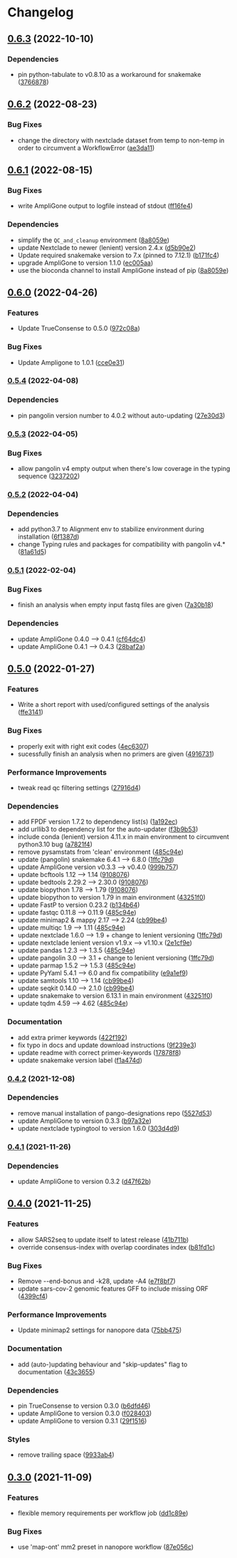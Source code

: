 # Changelog

## [0.6.3](https://github.com/RIVM-bioinformatics/SARS2seq/compare/v0.6.2...v0.6.3) (2022-10-10)


### Dependencies

* pin python-tabulate to v0.8.10 as a workaround for snakemake ([3766878](https://github.com/RIVM-bioinformatics/SARS2seq/commit/3766878de489da3d78021392e5b61fd8879322d0))

## [0.6.2](https://github.com/RIVM-bioinformatics/SARS2seq/compare/v0.6.1...v0.6.2) (2022-08-23)


### Bug Fixes

* change the directory with nextclade dataset from temp to non-temp in order to circumvent a WorkflowError ([ae3da11](https://github.com/RIVM-bioinformatics/SARS2seq/commit/ae3da1169da76358a156e7e9befa5790f2261d35))

## [0.6.1](https://github.com/RIVM-bioinformatics/SARS2seq/compare/v0.6.0...v0.6.1) (2022-08-15)


### Bug Fixes

* write AmpliGone output to logfile instead of stdout ([ff16fe4](https://github.com/RIVM-bioinformatics/SARS2seq/commit/ff16fe4f6436e56d31410bac45ad13b4d6fefef3))


### Dependencies

* simplify the `QC_and_cleanup` environment ([8a8059e](https://github.com/RIVM-bioinformatics/SARS2seq/commit/8a8059ee2131988bb6432bb5fa4dbe5d823d239e))
* update Nextclade to newer (lenient) version 2.4.x ([d5b90e2](https://github.com/RIVM-bioinformatics/SARS2seq/commit/d5b90e2d452f3999417fb655746f6768326e432a))
* Update required snakemake version to 7.x (pinned to 7.12.1) ([b171fc4](https://github.com/RIVM-bioinformatics/SARS2seq/commit/b171fc4c9dcc4882bb4e827ac73fd4b5c682389f))
* upgrade AmpliGone to version 1.1.0 ([ec005aa](https://github.com/RIVM-bioinformatics/SARS2seq/commit/ec005aa58f3d1a98ec45ed7f4ab669f27ef1a055))
* use the bioconda channel to install AmpliGone instead of pip ([8a8059e](https://github.com/RIVM-bioinformatics/SARS2seq/commit/8a8059ee2131988bb6432bb5fa4dbe5d823d239e))

## [0.6.0](https://www.github.com/RIVM-bioinformatics/SARS2seq/compare/v0.5.4...v0.6.0) (2022-04-26)


### Features

* Update TrueConsense to 0.5.0 ([972c08a](https://www.github.com/RIVM-bioinformatics/SARS2seq/commit/972c08a3fd88e8ade9c6095ec84b3645306dcf05))


### Bug Fixes

* Update Ampligone to 1.0.1 ([cce0e31](https://www.github.com/RIVM-bioinformatics/SARS2seq/commit/cce0e31fa8b5a82a368936c526d2935d58620af6))

### [0.5.4](https://www.github.com/RIVM-bioinformatics/SARS2seq/compare/v0.5.3...v0.5.4) (2022-04-08)


### Dependencies

* pin pangolin version number to 4.0.2 without auto-updating ([27e30d3](https://www.github.com/RIVM-bioinformatics/SARS2seq/commit/27e30d34940d852993f616b04feae231751bf607))

### [0.5.3](https://www.github.com/RIVM-bioinformatics/SARS2seq/compare/v0.5.2...v0.5.3) (2022-04-05)


### Bug Fixes

* allow pangolin v4 empty output when there's low coverage in the typing sequence ([3237202](https://www.github.com/RIVM-bioinformatics/SARS2seq/commit/32372022b5f35a1d4332d4ad72eabc258b5ec2ea))

### [0.5.2](https://www.github.com/RIVM-bioinformatics/SARS2seq/compare/v0.5.1...v0.5.2) (2022-04-04)


### Dependencies

* add python3.7 to Alignment env to stabilize environment during installation ([6f1387d](https://www.github.com/RIVM-bioinformatics/SARS2seq/commit/6f1387d9a10dbbcffe9dc664b7c160187288136b))
* change Typing rules and packages for compatibility with pangolin v4.* ([81a61d5](https://www.github.com/RIVM-bioinformatics/SARS2seq/commit/81a61d55ea320c516aaf1d6972638b22af8b3321))

### [0.5.1](https://www.github.com/RIVM-bioinformatics/SARS2seq/compare/v0.5.0...v0.5.1) (2022-02-04)


### Bug Fixes

* finish an analysis when empty input fastq files are given ([7a30b18](https://www.github.com/RIVM-bioinformatics/SARS2seq/commit/7a30b18e1b149ac498cdd53902c9d1f2e258b1f7))


### Dependencies

* update AmpliGone 0.4.0 --> 0.4.1 ([cf64dc4](https://www.github.com/RIVM-bioinformatics/SARS2seq/commit/cf64dc459be28e0b74abd1c2207d00e950b788c9))
* update AmpliGone 0.4.1 --> 0.4.3 ([28baf2a](https://www.github.com/RIVM-bioinformatics/SARS2seq/commit/28baf2a8becdc0e3945347a2483561fd119d728b))

## [0.5.0](https://www.github.com/RIVM-bioinformatics/SARS2seq/compare/v0.4.2...v0.5.0) (2022-01-27)


### Features

* Write a short report with used/configured settings of the analysis ([ffe3141](https://www.github.com/RIVM-bioinformatics/SARS2seq/commit/ffe3141c2b3af151a108a2d768584e6d30cc1557))


### Bug Fixes

* properly exit with right exit codes ([4ec6307](https://www.github.com/RIVM-bioinformatics/SARS2seq/commit/4ec630723960f41f47c53e668d89f0f8a2cf1f8f))
* sucessfully finish an analysis when no primers are given ([4916731](https://www.github.com/RIVM-bioinformatics/SARS2seq/commit/491673192ea83293fb2fe639e833e7d712ea311e))


### Performance Improvements

* tweak read qc filtering settings ([27916d4](https://www.github.com/RIVM-bioinformatics/SARS2seq/commit/27916d4a9dc6be9b402223eed36654886b55b541))


### Dependencies

* add FPDF version 1.7.2 to dependency list(s) ([1a192ec](https://www.github.com/RIVM-bioinformatics/SARS2seq/commit/1a192ecc146bd2d6eb1f07c0ea3f12331a042cf1))
* add urllib3 to dependency list for the auto-updater ([f3b9b53](https://www.github.com/RIVM-bioinformatics/SARS2seq/commit/f3b9b536228dd077a77e56d414b394c161ece147))
* include conda (lenient) version 4.11.x in main environment to circumvent python3.10 bug ([a7821f4](https://www.github.com/RIVM-bioinformatics/SARS2seq/commit/a7821f463dd6157bea2e109f17cab9002cd138e1))
* remove pysamstats from 'clean' environment ([485c94e](https://www.github.com/RIVM-bioinformatics/SARS2seq/commit/485c94ed732057a572f6a3e631aa5618f286e9cf))
* update (pangolin) snakemake 6.4.1 --> 6.8.0 ([1ffc79d](https://www.github.com/RIVM-bioinformatics/SARS2seq/commit/1ffc79dbb1669cf5df06b997ba28786690e9bde3))
* update AmpliGone version v0.3.3 --> v0.4.0 ([999b757](https://www.github.com/RIVM-bioinformatics/SARS2seq/commit/999b757518e40d6ea10fbd31ef35d7da81ff8772))
* update bcftools 1.12 --> 1.14 ([9108076](https://www.github.com/RIVM-bioinformatics/SARS2seq/commit/91080763fdfb65d4bb90372c7cef7d8302606f7b))
* update bedtools 2.29.2 --> 2.30.0 ([9108076](https://www.github.com/RIVM-bioinformatics/SARS2seq/commit/91080763fdfb65d4bb90372c7cef7d8302606f7b))
* update biopython 1.78 --> 1.79 ([9108076](https://www.github.com/RIVM-bioinformatics/SARS2seq/commit/91080763fdfb65d4bb90372c7cef7d8302606f7b))
* update biopython to version 1.79 in main environment ([43251f0](https://www.github.com/RIVM-bioinformatics/SARS2seq/commit/43251f09945d78cd3a7952d24256e8c703a915f9))
* update FastP to version 0.23.2 ([b134b64](https://www.github.com/RIVM-bioinformatics/SARS2seq/commit/b134b64644dbdb3af93c1bba3d23d3d50660e557))
* update fastqc 0.11.8 --> 0.11.9 ([485c94e](https://www.github.com/RIVM-bioinformatics/SARS2seq/commit/485c94ed732057a572f6a3e631aa5618f286e9cf))
* update minimap2 & mappy 2.17 --> 2.24 ([cb99be4](https://www.github.com/RIVM-bioinformatics/SARS2seq/commit/cb99be4361fbe232be214f0c1c556e560bf76201))
* update multiqc 1.9 --> 1.11 ([485c94e](https://www.github.com/RIVM-bioinformatics/SARS2seq/commit/485c94ed732057a572f6a3e631aa5618f286e9cf))
* update nextclade 1.6.0 --> 1.9 + change to lenient versioning ([1ffc79d](https://www.github.com/RIVM-bioinformatics/SARS2seq/commit/1ffc79dbb1669cf5df06b997ba28786690e9bde3))
* update nextclade lenient version v1.9.x --> v1.10.x ([2e1cf9e](https://www.github.com/RIVM-bioinformatics/SARS2seq/commit/2e1cf9ef2ef8c81bbb6219852df929a2f0fd684a))
* update pandas 1.2.3 --> 1.3.5 ([485c94e](https://www.github.com/RIVM-bioinformatics/SARS2seq/commit/485c94ed732057a572f6a3e631aa5618f286e9cf))
* update pangolin 3.0 --> 3.1 + change to lenient versioning ([1ffc79d](https://www.github.com/RIVM-bioinformatics/SARS2seq/commit/1ffc79dbb1669cf5df06b997ba28786690e9bde3))
* update parmap 1.5.2 --> 1.5.3 ([485c94e](https://www.github.com/RIVM-bioinformatics/SARS2seq/commit/485c94ed732057a572f6a3e631aa5618f286e9cf))
* update PyYaml 5.4.1 --> 6.0 and fix compatibility ([e9a1ef9](https://www.github.com/RIVM-bioinformatics/SARS2seq/commit/e9a1ef955948ec30ecb6960a69e9da7d4ef8bd27))
* update samtools 1.10 --> 1.14 ([cb99be4](https://www.github.com/RIVM-bioinformatics/SARS2seq/commit/cb99be4361fbe232be214f0c1c556e560bf76201))
* update seqkit 0.14.0 --> 2.1.0 ([cb99be4](https://www.github.com/RIVM-bioinformatics/SARS2seq/commit/cb99be4361fbe232be214f0c1c556e560bf76201))
* update snakemake to version 6.13.1 in main environment ([43251f0](https://www.github.com/RIVM-bioinformatics/SARS2seq/commit/43251f09945d78cd3a7952d24256e8c703a915f9))
* update tqdm 4.59 --> 4.62 ([485c94e](https://www.github.com/RIVM-bioinformatics/SARS2seq/commit/485c94ed732057a572f6a3e631aa5618f286e9cf))


### Documentation

* add extra primer keywords ([422f192](https://www.github.com/RIVM-bioinformatics/SARS2seq/commit/422f19238d4f91155bd9e6aafba3a8c1dd56aa6a))
* fix typo in docs and update download instructions ([9f239e3](https://www.github.com/RIVM-bioinformatics/SARS2seq/commit/9f239e3bf778f2df103a2fc51b0343cd68261b8d))
* update readme with correct primer-keywords ([17878f8](https://www.github.com/RIVM-bioinformatics/SARS2seq/commit/17878f84d18774e3e0408dcf13bc555b45b3171c))
* update snakemake version label ([f1a474d](https://www.github.com/RIVM-bioinformatics/SARS2seq/commit/f1a474df2cb7556768aabd839a2d9e22910719cd))

### [0.4.2](https://www.github.com/RIVM-bioinformatics/SARS2seq/compare/v0.4.1...v0.4.2) (2021-12-08)


### Dependencies

* remove manual installation of pango-designations repo ([5527d53](https://www.github.com/RIVM-bioinformatics/SARS2seq/commit/5527d53f554203c5ac59d45df124247ab6eb5396))
* update AmpliGone to version 0.3.3 ([b97a32e](https://www.github.com/RIVM-bioinformatics/SARS2seq/commit/b97a32ea64054d1581761a9c0e82d0f31b89039e))
* update nextclade typingtool to version 1.6.0 ([303d4d9](https://www.github.com/RIVM-bioinformatics/SARS2seq/commit/303d4d9ebc7a6fff966ef4f7a4bd1c1a130c84f8))

### [0.4.1](https://www.github.com/RIVM-bioinformatics/SARS2seq/compare/v0.4.0...v0.4.1) (2021-11-26)


### Dependencies

* update AmpliGone to version 0.3.2 ([d47f62b](https://www.github.com/RIVM-bioinformatics/SARS2seq/commit/d47f62bd7c8eb632e1f492492efcc76a95ff0ea4))

## [0.4.0](https://www.github.com/RIVM-bioinformatics/SARS2seq/compare/v0.3.0...v0.4.0) (2021-11-25)


### Features

* allow SARS2seq to update itself to latest release ([41b711b](https://www.github.com/RIVM-bioinformatics/SARS2seq/commit/41b711b6de543d5a6bae2ec6aa10a8afb2ad4917))
* override consensus-index with overlap coordinates index ([b81fd1c](https://www.github.com/RIVM-bioinformatics/SARS2seq/commit/b81fd1cf16e95bc113f5598b3094b0262cce1b95))


### Bug Fixes

* Remove --end-bonus and -k28, update -A4 ([e7f8bf7](https://www.github.com/RIVM-bioinformatics/SARS2seq/commit/e7f8bf7000f223761df736a83f2bf4b18c81d60c))
* update sars-cov-2 genomic features GFF to include missing ORF ([4399cf4](https://www.github.com/RIVM-bioinformatics/SARS2seq/commit/4399cf4ba6ef45a68225dad2c1139b74348bf1cc))


### Performance Improvements

* Update minimap2 settings for nanopore data ([75bb475](https://www.github.com/RIVM-bioinformatics/SARS2seq/commit/75bb47546a4a108a003c7e694df9ba58972a80bc))


### Documentation

* add (auto-)updating behaviour and "skip-updates" flag to documentation ([43c3655](https://www.github.com/RIVM-bioinformatics/SARS2seq/commit/43c36558dfd9f7dd1cf910005ae91facd8c2c439))


### Dependencies

* pin TrueConsense to version 0.3.0 ([b6dfd46](https://www.github.com/RIVM-bioinformatics/SARS2seq/commit/b6dfd46bf8ad56b87dca6a528efec51d733172a3))
* update AmpliGone to version 0.3.0 ([f028403](https://www.github.com/RIVM-bioinformatics/SARS2seq/commit/f0284030361b5d0bcf0153ea02715efe758c5b35))
* update AmpliGone to version 0.3.1 ([29f1516](https://www.github.com/RIVM-bioinformatics/SARS2seq/commit/29f15168fd21c69b7ccdc8c1917da53f10da0253))


### Styles

* remove trailing space ([9933ab4](https://www.github.com/RIVM-bioinformatics/SARS2seq/commit/9933ab4c7d27535f6688bc39fc164ebc0eade6d2))

## [0.3.0](https://www.github.com/RIVM-bioinformatics/SARS2seq/compare/v0.2.2...v0.3.0) (2021-11-09)


### Features

* flexible memory requirements per workflow job ([dd1c89e](https://www.github.com/RIVM-bioinformatics/SARS2seq/commit/dd1c89e2ddf6f3b7bec0ca48452aabce69da2942))


### Bug Fixes

* use 'map-ont' mm2 preset in nanopore workflow ([87e056c](https://www.github.com/RIVM-bioinformatics/SARS2seq/commit/87e056c03329638ec95e00533e2e16d80424ae52))

